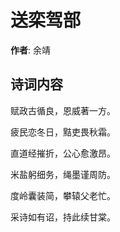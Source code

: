 # 送栾驾部

**作者**: 余靖

## 诗词内容

赋政古循良，恩威著一方。

疲民恋冬日，黠吏畏秋霜。

直道经摧折，公心愈激昂。

米盐躬细务，绳墨谨周防。

度岭囊装简，攀辕父老忙。

采诗如有诏，持此续甘棠。


